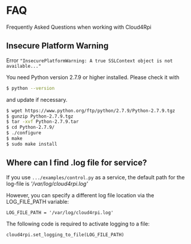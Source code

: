 # FAQ

Frequently Asked Questions when working with Cloud4Rpi

## Insecure Platform Warning

Error `"InsecurePlatformWarning: A true SSLContext object is not available..."`

You need Python version 2.7.9 or higher installed. Please check it with

``` bash
$ python --version
```

and update if necessary.

``` bash
$ wget https://www.python.org/ftp/python/2.7.9/Python-2.7.9.tgz
$ gunzip Python-2.7.9.tgz
$ tar -xvf Python-2.7.9.tar
$ cd Python-2.7.9/
$ ./configure
$ make
$ sudo make install
```

## Where can I find .log file for service?

If you use ```.../examples/control.py``` as a service, the default path for the log-file is *'/var/log/cloud4rpi.log'*

However, you can specify a different log file location via the LOG_FILE_PATH variable:

```LOG_FILE_PATH = '/var/log/cloud4rpi.log'```


The following code is required to activate logging to a file:

```cloud4rpi.set_logging_to_file(LOG_FILE_PATH)```